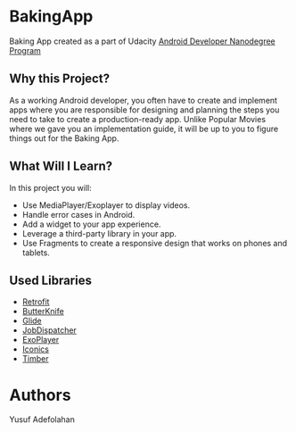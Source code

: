 # BakingApp

Baking App created as a part of Udacity [Android Developer Nanodegree Program](https://www.udacity.com/course/android-developer-nanodegree-by-google--nd801)

## Why this Project?
As a working Android developer, you often have to create and implement apps where you are responsible for designing and planning the steps you need to take to create a production-ready app. Unlike Popular Movies where we gave you an implementation guide, it will be up to you to figure things out for the Baking App.

## What Will I Learn?
In this project you will:
* Use MediaPlayer/Exoplayer to display videos.
* Handle error cases in Android.
* Add a widget to your app experience.
* Leverage a third-party library in your app.
* Use Fragments to create a responsive design that works on phones and tablets.


## Used Libraries
* [Retrofit](https://square.github.io/retrofit/)
* [ButterKnife](http://jakewharton.github.io/butterknife/)
* [Glide](https://github.com/bumptech/glide)
* [JobDispatcher](https://github.com/firebase/firebase-jobdispatcher-android)
* [ExoPlayer](https://github.com/google/ExoPlayer)
* [Iconics](https://github.com/mikepenz/Android-Iconics)
* [Timber](https://github.com/JakeWharton/timber)


# Authors
Yusuf Adefolahan
 
